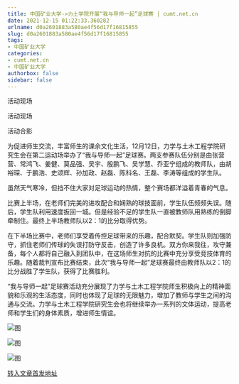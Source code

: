 ```yaml
---
title: 中国矿业大学->力土学院开展“我与导师一起”足球赛 | cumt.net.cn
date: 2021-12-15 01:22:33.360282
urlname: d0a2601883a580ae4f56d17f16815855
slug: d0a2601883a580ae4f56d17f16815855
tags: 
- 中国矿业大学
categories:
- cumt.net.cn
- 中国矿业大学
authorbox: false
sidebar: false
---
```

活动现场

活动现场

活动合影

为促进师生交流，丰富师生的课余文化生活，12月12日，力学与土木工程学院研究生会在第二运动场举办了“我与导师一起”足球赛。两支参赛队伍分别是由张营营、常鸿飞、姜健、莫品强、吴宇、殷鹏飞、吴学慧、乔亚宁组成的教师队，由胡裕琛、于鹏浩、史颂辉、孙加政、赵磊、陈科名、王磊、李涛等组成的学生队。

虽然天气寒冷，但挡不住大家对足球运动的热情，整个赛场都洋溢着青春的气息。
<!--more-->
比赛上半场，在老师们完美的进攻配合和娴熟的球技面前，学生队伍频频失误。随后，学生队利用速度扳回一城。但是经验不足的学生队一直被教师队用熟练的倒脚牵制住。最终上半场教师队以2：1的比分取得优势。

在下半场比赛中，老师们享受着传控足球带来的乐趣，配合默契。学生队则加强防守，抓住老师们传球的失误打防守反击，创造了许多良机。双方你来我往，攻守兼备，每个人都将自己融入到团队中，在这场师生对抗的比赛中充分享受竞技体育的乐趣。随着裁判宣布比赛结束，此次“我与导师一起”足球赛最终由教师队以2：1的比分战胜了学生队，获得了比赛胜利。

“我与导师一起”足球赛活动充分展现了力学与土木工程学院师生积极向上的精神面貌和乐观的生活态度，同时也体现了足球的无限魅力，增加了教师与学生之间的沟通与交流。力学与土木工程学院研究生会也将继续举办一系列的文体运动，提高老师和学生们的身体素质，增进师生情谊。

![图](http://xwzx.cumt.edu.cn/_upload/article/images/ba/63/f42a30bf4bf294b9c5a0ce610e38/1a0c7e9f-deeb-4789-a269-96935b13a656.jpg)

![图](http://xwzx.cumt.edu.cn/_upload/article/images/ba/63/f42a30bf4bf294b9c5a0ce610e38/442685c2-2368-4eaa-ace0-437e0cda92d4.jpg)

![图](http://xwzx.cumt.edu.cn/_upload/article/images/ba/63/f42a30bf4bf294b9c5a0ce610e38/70095365-a79a-4b31-835c-f2b5e0b05636.jpg)

[转入文章首发地址](http://xwzx.cumt.edu.cn/5d/8a/c523a613770/page.htm)